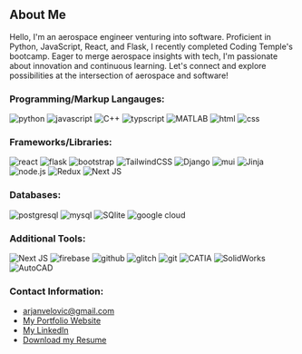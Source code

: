 ## About Me
Hello, I'm an aerospace engineer venturing into software. Proficient in Python, JavaScript, React, and Flask, I recently completed Coding Temple's bootcamp. Eager to merge aerospace insights with tech, I'm passionate about innovation and continuous learning. Let's connect and explore possibilities at the intersection of aerospace and software!

### Programming/Markup Langauges:
![python](https://img.shields.io/badge/Python-3776AB?style=for-the-badge&logo=python&logoColor=white)
![javascript](https://img.shields.io/badge/JavaScript-F7DF1E?style=for-the-badge&logo=JavaScript&logoColor=black)
![C++](https://img.shields.io/badge/C%2B%2B-%2300599C?style=for-the-badge&logo=C%2B%2B)
![typscript](https://img.shields.io/badge/TypeScript-3178C6?style=for-the-badge&logo=typescript&logoColor=white)
![MATLAB](https://img.shields.io/badge/MATLAB-%23FC521F?style=for-the-badge&logo=matillion&logoColor=white)
![html](https://img.shields.io/badge/HTML-E34F26?style=for-the-badge&logo=HTML5&logoColor=white)
![css](https://img.shields.io/badge/CSS-1572B6?style=for-the-badge&logo=CSS3&logoColor=white)


### Frameworks/Libraries:
![react](https://img.shields.io/badge/React-61DAFB?style=for-the-badge&logo=React&logoColor=black)
![flask](https://img.shields.io/badge/Flask-000000?style=for-the-badge&logo=flask&logoColor=white)
![bootstrap](https://img.shields.io/badge/Bootstrap-7952B3?style=for-the-badge&logo=Bootstrap&logoColor=white)
![TailwindCSS](https://img.shields.io/badge/tailwindcss-%2338B2AC.svg?style=for-the-badge&logo=tailwind-css&logoColor=white)
![Django](https://img.shields.io/badge/Django-%23092E20?style=for-the-badge&logo=Django&logoColor=white)
![mui](https://img.shields.io/badge/MUI-007FFF?style=for-the-badge&logo=mui&logoColor=white)
![Jinja](https://img.shields.io/badge/Jinja-%23B41717?style=for-the-badge&logo=jinja&logoColor=white)
![node.js](https://img.shields.io/badge/Node.js-339933?style=for-the-badge&logo=Node.js&logoColor=white)
![Redux](https://img.shields.io/badge/redux-%23593d88.svg?style=for-the-badge&logo=redux&logoColor=white)
![Next JS](https://img.shields.io/badge/Next-black?style=for-the-badge&logo=next.js&logoColor=white)

### Databases:
![postgresql](https://img.shields.io/badge/PostgreSQL-4169E1?style=for-the-badge&logo=PostgreSQL&logoColor=white)
![mysql](https://img.shields.io/badge/MySQL-005C84?style=for-the-badge&logo=mysql&logoColor=white)
![SQlite](https://img.shields.io/badge/SQlite-%23003B57?style=for-the-badge&logo=SQlite&logoColor=white)
![google cloud](https://img.shields.io/badge/Google_Cloud-4285F4?style=for-the-badge&logo=google-cloud&logoColor=white)

### Additional Tools:
![Next JS](https://img.shields.io/badge/Next-black?style=for-the-badge&logo=next.js&logoColor=white)
![firebase](https://img.shields.io/badge/firebase-FFCA28?style=for-the-badge&logo=firebase&logoColor=black)
![github](https://img.shields.io/badge/github-181717?style=for-the-badge&logo=github&logoColor=white)
![glitch](https://img.shields.io/badge/glitch-3333FF?style=for-the-badge&logo=glitch&logoColor=white)
![git](https://img.shields.io/badge/GIT-E44C30?style=for-the-badge&logo=git&logoColor=white)
![CATIA](https://img.shields.io/badge/CATIA-%23005386?style=for-the-badge&logo=dassaultsystemes&logoColor=white)
![SolidWorks](https://img.shields.io/badge/SolidWorks-%23005386?style=for-the-badge&logo=dassaultsystemes&logoColor=white)
![AutoCAD](https://img.shields.io/badge/AutoCad-%23E51050?style=for-the-badge&logo=AutoCad&logoColor=white)

### Contact Information:
- arjanvelovic@gmail.com<br/>
- [My Portfolio Website](https://velovicportfolio.netlify.app)<br/>
- [My LinkedIn](https://www.linkedin.com/in/arjan-velovic/)<br/>
- [Download my Resume](https://velovicportfolio.netlify.app/files/VelovicResume.pdf)   	
